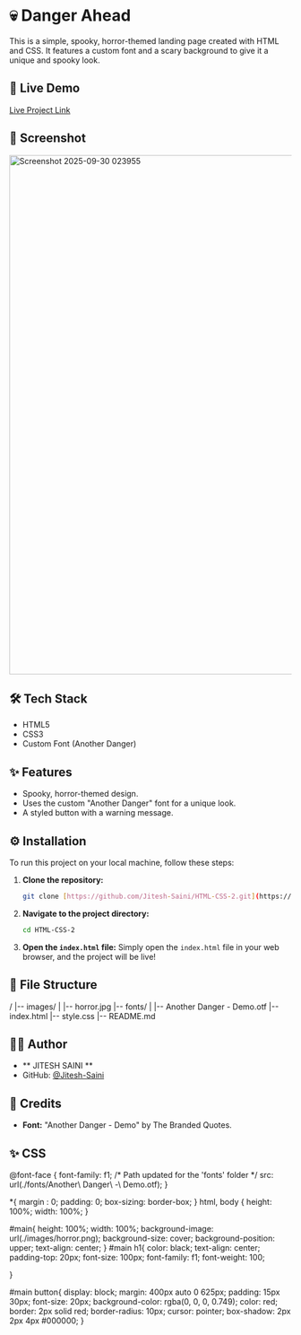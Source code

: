 # 💀 Danger Ahead

This is a simple, spooky, horror-themed landing page created with HTML and CSS. It features a custom font and a scary background to give it a unique and spooky look.

## 🚀 Live Demo

<a href="https://jitesh-saini.github.io/HTML-CSS-2/">Live Project Link</a>

## 📸 Screenshot

<img width="1917" height="926" alt="Screenshot 2025-09-30 023955" src="https://github.com/user-attachments/assets/862d651d-7fa9-48dd-90b5-861dbc7b2eed" />


## 🛠️ Tech Stack

-   HTML5
-   CSS3
-   Custom Font (Another Danger)

## ✨ Features

-   Spooky, horror-themed design.
-   Uses the custom "Another Danger" font for a unique look.
-   A styled button with a warning message.


## ⚙️ Installation

To run this project on your local machine, follow these steps:

1.  **Clone the repository:**
    ```bash
    git clone [https://github.com/Jitesh-Saini/HTML-CSS-2.git](https://github.com/Jitesh-Saini/HTML-CSS-2.git)
    ```
2.  **Navigate to the project directory:**
    ```bash
    cd HTML-CSS-2
    ```
3.  **Open the `index.html` file:**
    Simply open the `index.html` file in your web browser, and the project will be live!


## 📂 File Structure

/
|-- images/
|   |-- horror.jpg
|-- fonts/
|   |-- Another Danger - Demo.otf
|-- index.html
|-- style.css
|-- README.md


## 👨‍💻 Author

-   ** JITESH SAINI **
-   GitHub: [@Jitesh-Saini](https://github.com/Jitesh-Saini)
  
## 🙏 Credits

-   **Font:** "Another Danger - Demo" by The Branded Quotes.

## ✨ CSS

@font-face {
    font-family: f1;
    /* Path updated for the 'fonts' folder */
    src: url(./fonts/Another\ Danger\ -\ Demo.otf);
}

*{
    margin : 0;
    padding: 0;
    box-sizing: border-box;
}
html, body {
    height: 100%;
    width: 100%;
}

#main{
    height: 100%;
    width: 100%;
    background-image: url(./images/horror.png);
    background-size: cover;
    background-position: upper;
    text-align: center;
}
#main h1{
    color: black;
    text-align: center;
    padding-top: 20px;
    font-size: 100px;
    font-family: f1;
    font-weight: 100;

}

#main button{
    display: block;
    margin: 400px auto 0 625px;
    padding: 15px 30px;
    font-size: 20px;
    background-color: rgba(0, 0, 0, 0.749);
    color: red;
    border: 2px solid red;
    border-radius: 10px;
    cursor: pointer;
    box-shadow: 2px 2px 4px #000000;
}
